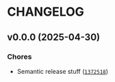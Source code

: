 # CHANGELOG


## v0.0.0 (2025-04-30)

### Chores

- Semantic release stuff
  ([`1372518`](https://github.com/patakk/zhongwen/commit/1372518fc42c2be82a3ed20a5b18113002a15ba2))
